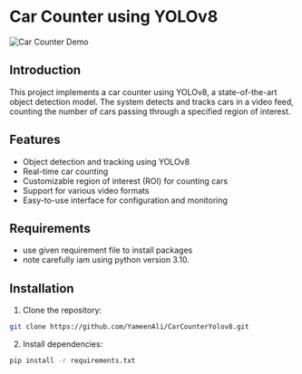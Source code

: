 # Car Counter using YOLOv8

![Car Counter Demo](demo.gif)

## Introduction

This project implements a car counter using YOLOv8, a state-of-the-art object detection model. The system detects and tracks cars in a video feed, counting the number of cars passing through a specified region of interest.

## Features

- Object detection and tracking using YOLOv8
- Real-time car counting
- Customizable region of interest (ROI) for counting cars
- Support for various video formats
- Easy-to-use interface for configuration and monitoring

## Requirements

- use given requirement file to install packages
- note carefully iam using python version 3.10.

## Installation

1. Clone the repository:

```bash
git clone https://github.com/YameenAli/CarCounterYolov8.git
```

2. Install dependencies:

```bash
pip install -r requirements.txt
```



